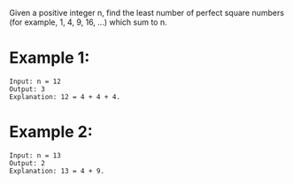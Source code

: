 Given a positive integer n, find the least number of perfect square numbers (for example, 1, 4, 9, 16, ...) which sum to n.

# Example 1:
```
Input: n = 12
Output: 3 
Explanation: 12 = 4 + 4 + 4.
```
# Example 2:
```
Input: n = 13
Output: 2
Explanation: 13 = 4 + 9.
```